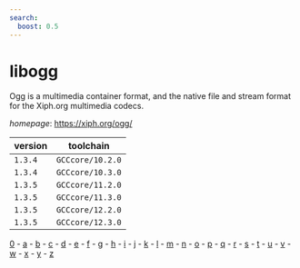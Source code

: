 ```yaml
---
search:
  boost: 0.5
---
```

# libogg

Ogg is a multimedia container format, and the native file and stream format for the Xiph.org multimedia codecs.

*homepage*: <https://xiph.org/ogg/>

version | toolchain
--------|----------
``1.3.4`` | ``GCCcore/10.2.0``
``1.3.4`` | ``GCCcore/10.3.0``
``1.3.5`` | ``GCCcore/11.2.0``
``1.3.5`` | ``GCCcore/11.3.0``
``1.3.5`` | ``GCCcore/12.2.0``
``1.3.5`` | ``GCCcore/12.3.0``

[0](../0/index.md) - [a](../a/index.md) - [b](../b/index.md) - [c](../c/index.md) - [d](../d/index.md) - [e](../e/index.md) - [f](../f/index.md) - [g](../g/index.md) - [h](../h/index.md) - [i](../i/index.md) - [j](../j/index.md) - [k](../k/index.md) - [l](../l/index.md) - [m](../m/index.md) - [n](../n/index.md) - [o](../o/index.md) - [p](../p/index.md) - [q](../q/index.md) - [r](../r/index.md) - [s](../s/index.md) - [t](../t/index.md) - [u](../u/index.md) - [v](../v/index.md) - [w](../w/index.md) - [x](../x/index.md) - [y](../y/index.md) - [z](../z/index.md)

